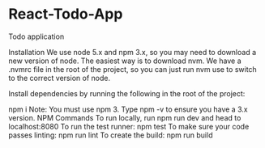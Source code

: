 # React-Todo-App
Todo application

Installation
We use node 5.x and npm 3.x, so you may need to download a new version of node. The easiest way is to download nvm. We have a .nvmrc file in the root of the project, so you can just run nvm use to switch to the correct version of node.

Install dependencies by running the following in the root of the project:

npm i
Note: You must use npm 3. Type npm -v to ensure you have a 3.x version.
NPM Commands
To run locally, run npm run dev and head to localhost:8080
To run the test runner: npm test
To make sure your code passes linting: npm run lint
To create the build: npm run build
